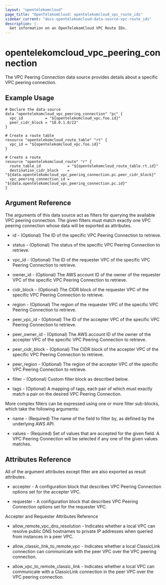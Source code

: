 ```yaml
---
layout: "opentelekomcloud"
page_title: "OpenTelekomCloud: opentelekomcloud_vpc_route_ids"
sidebar_current: "docs-opentelekomcloud-data-source-vpc-route_ids"
description: |-
  Get information on an OpenTelekomCloud VPC Route IDs.
---
```


# opentelekomcloud_vpc_peering_connection

The VPC Peering Connection data source provides details about a specific VPC peering connection.

## Example Usage

```hcl
# Declare the data source
data "opentelekomcloud_vpc_peering_connection" "pc" {
  vpc_id          = "${opentelekomcloud_vpc.foo.id}"
  peer_cidr_block = "10.0.1.0/22"
}

# Create a route table
resource "opentelekomcloud_route_table" "rt" {
  vpc_id = "${opentelekomcloud_vpc.foo.id}"
}

# Create a route
resource "opentelekomcloud_route" "r" {
  route_table_id            = "${opentelekomcloud_route_table.rt.id}"
  destination_cidr_block    = "${data.opentelekomcloud_vpc_peering_connection.pc.peer_cidr_block}"
  vpc_peering_connection_id = "${data.opentelekomcloud_vpc_peering_connection.pc.id}"
}
```

## Argument Reference

The arguments of this data source act as filters for querying the available VPC peering connection. The given filters must match exactly one VPC peering connection whose data will be exported as attributes.

- id - (Optional) The ID of the specific VPC Peering Connection to retrieve.

- status - (Optional) The status of the specific VPC Peering Connection to retrieve.

- vpc_id - (Optional) The ID of the requester VPC of the specific VPC Peering Connection to retrieve.

- owner_id - (Optional) The AWS account ID of the owner of the requester VPC of the specific VPC Peering Connection to retrieve.

- cidr_block - (Optional) The CIDR block of the requester VPC of the specific VPC Peering Connection to retrieve.

- region - (Optional) The region of the requester VPC of the specific VPC Peering Connection to retrieve.

- peer_vpc_id - (Optional) The ID of the accepter VPC of the specific VPC Peering Connection to retrieve.

- peer_owner_id - (Optional) The AWS account ID of the owner of the accepter VPC of the specific VPC Peering Connection to retrieve.

- peer_cidr_block - (Optional) The CIDR block of the accepter VPC of the specific VPC Peering Connection to retrieve.

- peer_region - (Optional) The region of the accepter VPC of the specific VPC Peering Connection to retrieve.

- filter - (Optional) Custom filter block as described below.

- tags - (Optional) A mapping of tags, each pair of which must exactly match a pair on the desired VPC Peering Connection.

More complex filters can be expressed using one or more filter sub-blocks, which take the following arguments:

- name - (Required) The name of the field to filter by, as defined by the underlying AWS API.

- values - (Required) Set of values that are accepted for the given field. A VPC Peering Connection will be selected if any one of the given values matches.


## **Attributes Reference**

All of the argument attributes except filter are also exported as result attributes.

- accepter - A configuration block that describes VPC Peering Connection options set for the accepter VPC.

- requester - A configuration block that describes VPC Peering Connection options set for the requester VPC.

Accepter and Requester Attributes Reference

- allow_remote_vpc_dns_resolution - Indicates whether a local VPC can resolve public DNS hostnames to private IP addresses when queried from instances in a peer VPC.

- allow_classic_link_to_remote_vpc - Indicates whether a local ClassicLink connection can communicate with the peer VPC over the VPC peering connection.

- allow_vpc_to_remote_classic_link - Indicates whether a local VPC can communicate with a ClassicLink connection in the peer VPC over the VPC peering connection.